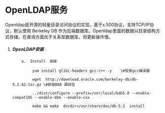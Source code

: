# OpenLDAP服务

Openldap是开源的轻量目录访问协议的实现，基于x.500协议，支持TCP/IP协议，默认使用 Berkeley DB 作为后端数据库。Openldap里面的数据以目录结构方式存储，在查询方面优于关系型数据库，但更新操作慢。

1. ##### OpenLDAP安装

   ```
       a.  Install  BDB

            yum install glibc-headers gcc-c++ -y    \#安装gcc编译器

            wget  http://download.oracle.com/berkeley-db/db-5.2.42.tar.gz \#获取BDB 源码包

            ../dist/configure --prefix=/usr/local/bdb5.0 --enable-compat185 --enable-dbm --enable-cxx 

            make && make  docdir=/usr/share/doc/db-5.2  install
   ```



